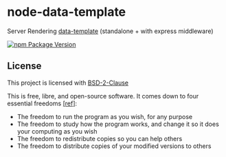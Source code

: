 # node-data-template

Server Rendering [data-template](https://npmjs.com/package/data-template) (standalone + with express middleware)

[![npm Package Version](https://img.shields.io/npm/v/node-data-template)](https://www.npmjs.com/package/node-data-template)

## License

This project is licensed with [BSD-2-Clause](./LICENSE)

This is free, libre, and open-source software. It comes down to four essential freedoms [[ref]](https://seirdy.one/2021/01/27/whatsapp-and-the-domestication-of-users.html#fnref:2):

- The freedom to run the program as you wish, for any purpose
- The freedom to study how the program works, and change it so it does your computing as you wish
- The freedom to redistribute copies so you can help others
- The freedom to distribute copies of your modified versions to others
